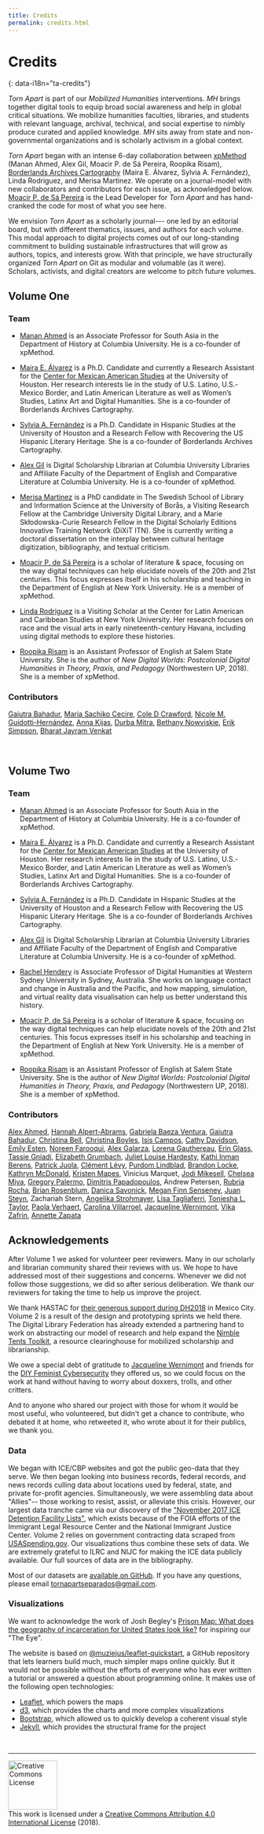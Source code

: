 ```yaml
---
title: Credits
permalink: credits.html
---
```


# Credits
{: data-i18n="ta-credits"}

*Torn Apart* is part of our *Mobilized Humanities* interventions. *MH* brings together digital tools to equip broad social awareness and help in global critical situations. We mobilize humanities faculties, libraries, and students with relevant language, archival, technical, and social expertise to nimbly produce curated and applied knowledge. *MH* sits away from state and non-governmental organizations and is scholarly activism in a global context.

*Torn Apart* began with an intense 6-day collaboration between
[xpMethod](http://xpmethod.plaintext.in) (Manan Ahmed, Alex Gil, Moacir P. de Sá Pereira, Roopika Risam), [Borderlands Archives
Cartography](https://www.bacartography.org/) (Maira E. Álvarez, Sylvia A. Fernández), Linda Rodriguez, and Merisa Martinez. We operate on a journal-model with new collaborators and contributors for each issue, as acknowledged below. [Moacir P. de Sá Pereira](http://moacir.com) is the Lead Developer for *Torn Apart* and has hand-cranked the code for most of what you see here.

We envision *Torn Apart* as a scholarly journal--- one led by an editorial board, but with different thematics, issues, and authors for each volume. This modal approach to digital projects comes out of our long-standing commitment to building sustainable infrastructures that will grow as authors, topics, and interests grow. With that principle, we have structurally organized *Torn Apart* on Git as modular and volumable (as it were). Scholars, activists, and digital creators are welcome to pitch future volumes.

## Volume One
### Team

* [Manan Ahmed](https://history.columbia.edu/faculty/manan-ahmed/) is an Associate Professor for South Asia in the Department of History at Columbia University. He is a co-founder of xpMethod.

* [Maira E. Álvarez](https://twitter.com/fronteriza956) is a Ph.D. Candidate and currently a Research Assistant for the [Center for Mexican American Studies](https://www.uh.edu/class/cmas/) at the University of Houston. Her research interests lie in the study of U.S. Latino, U.S.-Mexico Border, and Latin American Literature as well as Women’s Studies, Latinx Art and Digital Humanities. She is a co-founder of Borderlands Archives Cartography.

* [Sylvia A. Fernández](https://twitter.com/sferna109) is a Ph.D. Candidate in Hispanic Studies at the University of Houston and a Research Fellow with Recovering the US Hispanic Literary Heritage. She is a co-founder of Borderlands Archives Cartography.

* [Alex Gil](http://www.elotroalex.com) is Digital Scholarship Librarian at Columbia University Libraries and Affiliate Faculty of the Department of English and Comparative Literature at Columbia University. He is a co-founder of xpMethod.

* [Merisa Martinez](http://www.twitter.com/merisamartinez) is a PhD candidate in The Swedish School of Library and Information Science at the University of Borås, a Visiting Research Fellow at the Cambridge University Digital Library, and a Marie Skłodowska-Curie Research Fellow in the Digital Scholarly Editions Innovative Training Network (DiXiT ITN). She is currently writing a doctoral dissertation on the interplay between cultural heritage digitization, bibliography, and textual criticism.

* [Moacir P. de Sá Pereira](https://moacir.com/) is a scholar of literature & space, focusing on the way digital techniques can help elucidate novels of the 20th and 21st centuries. This focus expresses itself in his scholarship and teaching in the Department of English at New York University. He is a member of xpMethod.

* [Linda Rodriguez](https://twitter.com/LMRodriguez) is a Visiting Scholar at the Center for Latin American and Caribbean Studies at New York University. Her research focuses on race and the visual arts in early nineteenth-century Havana, including using digital methods to explore these histories.

* [Roopika Risam](http://roopikarisam.com/) is an Assistant Professor of English at Salem State University. She is the author of *New Digital Worlds: Postcolonial Digital Humanities in Theory, Praxis, and Pedagogy* (Northwestern UP, 2018). She is a member of xpMethod.

### Contributors
[Gaiutra Bahadur](https://twitter.com/gbahadur), [Maria Sachiko Cecire](https://twitter.com/mscecire), [Cole D Crawford](https://twitter.com/runcolerun),  [Nicole M. Guidotti-Hernández](https://twitter.com/DrNMGH), [Anna Kijas](https://twitter.com/anna_kijas), [Durba Mitra](https://wgs.fas.harvard.edu/people/durba-mitra), [Bethany Nowviskie](https://twitter.com/nowviskie), [Erik Simpson](https://twitter.com/ErikTheSimpson), [Bharat Jayram Venkat](https://twitter.com/bhar_venkat)

<br>

## Volume Two
### Team

* [Manan Ahmed](https://history.columbia.edu/faculty/manan-ahmed/) is an Associate Professor for South Asia in the Department of History at Columbia University. He is a co-founder of xpMethod.

* [Maira E. Álvarez](https://twitter.com/fronteriza956) is a Ph.D. Candidate and currently a Research Assistant for the [Center for Mexican American Studies](https://www.uh.edu/class/cmas/) at the University of Houston. Her research interests lie in the study of U.S. Latino, U.S.-Mexico Border, and Latin American Literature as well as Women’s Studies, Latinx Art and Digital Humanities. She is a co-founder of Borderlands Archives Cartography.

* [Sylvia A. Fernández](https://twitter.com/sferna109) is a Ph.D. Candidate in Hispanic Studies at the University of Houston and a Research Fellow with Recovering the US Hispanic Literary Heritage. She is a co-founder of Borderlands Archives Cartography.

* [Alex Gil](http://www.elotroalex.com) is Digital Scholarship Librarian at Columbia University Libraries and Affiliate Faculty of the Department of English and Comparative Literature at Columbia University. He is a co-founder of xpMethod.

* [Rachel Hendery](https://twitter.com/RHendery) is Associate Professor of Digital Humanities at Western Sydney University in Sydney, Australia. She works on language contact and change in Australia and the Pacific, and how mapping, simulation, and virtual reality data visualisation can help us better understand this history.

* [Moacir P. de Sá Pereira](https://moacir.com/) is a scholar of literature & space, focusing on the way digital techniques can help elucidate novels of the 20th and 21st centuries. This focus expresses itself in his scholarship and teaching in the Department of English at New York University. He is a member of xpMethod.

* [Roopika Risam](http://roopikarisam.com/) is an Assistant Professor of English at Salem State University. She is the author of *New Digital Worlds: Postcolonial Digital Humanities in Theory, Praxis, and Pedagogy* (Northwestern UP, 2018). She is a member of xpMethod.

### Contributors

[Alex Ahmed](https://twitter.com/WomensFormula), [Hannah
Alpert-Abrams](https://twitter.com/hralperta), [Gabriela Baeza
Ventura](https://twitter.com/gbaezaventura), [Gaiutra
Bahadur](https://twitter.com/gbahadur), [Christina
Bell](https://twitter.com/librarybell), [Christina
Boyles](https://twitter.com/clboyles), [Isis
Campos](https://twitter.com/IsisReneeCampos), [Cathy Davidson](https://twitter.com/CathyNDavidson), [Emily
Esten](https://twitter.com/sheishistoric), [Noreen
Farooqui](https://twitter.com/NoreenFarooqui), [Alex
Galarza](https://twitter.com/galarzaalex), [Lorena
Gauthereau](https://twitter.com/LGauth19), [Erin
Glass](https://twitter.com/erinroseglass), [Tassie
Gniadi](https://twitter.com/tassietheg), [Elizabeth
Grumbach](https://twitter.com/EMGrumbach), [Juliet Louise
Hardesty](https://twitter.com/jlhardes), [Kathi Inman
Berens](https://twitter.com/kathiiberens), [Patrick
Juola](http://www.mathcs.duq.edu/~juola/), [Clément
Lévy](http://twitter.com/clemlevy), [Purdom
Lindblad](https://twitter.com/Purdom_L), [Brandon
Locke](https://twitter.com/brandontlocke), [Kathryn
McDonald](https://www.linkedin.com/in/smilodon-fatalis/), [Kristen
Mapes](https://twitter.com/kmapesy), Vinicius Marquet, [Jodi
Mikesell](https://twitter.com/JodiMikesell), [Chelsea
Miya](https://twitter.com/chelseamiya), [Gregory
Palermo](https://twitter.com/gregory_palermo), [Dimitris
Papadopoulos](https://twitter.com/dimaterialist), Andrew Petersen, [Rubria
Rocha](https://twitter.com/RubriaR), [Brian
Rosenblum](https://twitter.com/blros), [Danica
Savonick](https://twitter.com/DanicaSavonick), [Megan Finn
Senseney](https://twitter.com/modernmuchness), [Juan
Steyn](https://twitter.com/JuanSteyn), Zachariah Stern, [Angelika
Strohmayer](https://openlab.ncl.ac.uk/people/b20548150/), [Lisa
Tagliaferri](https://twitter.com/lisaironcutter), [Toniesha L.
Taylor](https://twitter.com/DrTonieshaT), [Paola
Verhaert](https://twitter.com/paolasinu), [Carolina
Villarroel](https://twitter.com/rayenchil), [Jacqueline
Wernimont](https://twitter.com/profwernimont), [Vika
Zafrin](https://twitter.com/veek), [Annette
Zapata](https://twitter.com/amzapata1)



## Acknowledgements

After Volume 1 we asked for volunteer peer reviewers. Many in our scholarly and librarian community shared their reviews with us. We hope to have addressed most of their suggestions and concerns. Whenever we did not follow those suggestions, we did so after serious deliberation. We thank our reviewers for taking the time to help us improve the project.

We thank HASTAC for [their generous support during DH2018](https://www.hastac.org/blogs/danicasavonick/2018/07/08/torn-apartseparados-hackathon-hastac-meet-recap) in Mexico City. Volume 2 is a result of the design and prototyping sprints we held there. The Digital Library Federation has already extended a partnering hand to work on abstracting our model of research and help expand the [Nimble Tents Toolkit](https://nimbletents.github.io/), a resource clearinghouse for mobilized scholarship and librarianship.

We owe a special debt of gratitude to [Jacqueline Wernimont](https://twitter.com/profwernimont) and friends for the [DIY Feminist Cybersecurity](https://hackblossom.org/cybersecurity/) they offered us, so we could focus on the work at hand without having to worry about doxxers, trolls, and other critters.

And to anyone who shared our project with those for whom it would be most useful, who volunteered, but didn't get a chance to contribute, who debated it at home, who retweeted it, who wrote about it for their publics, we thank you.


### Data

We began with ICE/CBP websites and got the public geo-data that they serve. We then began looking into business records, federal records, and news records culling data about locations used by federal, state, and private for-profit agencies. Simultaneously, we were assembling data about "Allies"-- those working to resist, assist, or alleviate this crisis. However, our largest data tranche came via our discovery of the ["November 2017 ICE Detention Facility Lists"](https://immigrantjustice.org/staff/blog/ice-released-its-most-comprehensive-immigration-detention-data-yet), which exists because of the FOIA efforts of the Immigrant Legal Resource Center and the National Immigrant Justice Center. Volume 2 relies on government contracting data scraped from [USASpending.gov](http://usaspending.gov). Our visualizations thus combine these sets of data. We are extremely grateful to ILRC and NIJC for making the ICE data publicly available. Our full sources of data are in the bibliography.

Most of our datasets are [available on GitHub](https://github.com/xpmethod/torn-apart-open-data). If you have any questions, please email [tornapartseparados@gmail.com](mailto:tornapartseparados@gmail.com).

### Visualizations

We want to acknowledge the work of Josh Begley's [Prison Map: What does the geography of incarceration for United States look like?](http://prisonmap.com/) for inspiring our "The Eye".  

The website is based on [@muziejus/leaflet-quickstart](http://github.com/muziejus/leaflet-quickstart), a GitHub repository that lets learners build much, much simpler maps online quickly. But it would not be possible without the efforts of everyone who has ever written a tutorial or answered a question about programming online. It makes use of the following open technologies:

* [Leaflet](http://leafletjs.com), which powers the maps
* [d3](http://d3js.org), which provides the charts and more complex
visualizations
* [Bootstrap](http://getbootstrap.com), which allowed us to quickly develop a coherent visual style
* [Jekyll](http://jekyllrb.com), which provides the structural frame for the project

<br>

---
<a rel="license" href="http://creativecommons.org/licenses/by/4.0/"><img alt="Creative Commons License" style="border-width:0; width:100px " src="https://i.creativecommons.org/l/by/4.0/80x15.png" /></a><br />This work is licensed under a <a rel="license" href="http://creativecommons.org/licenses/by/4.0/">Creative Commons Attribution 4.0 International License</a> (2018).
